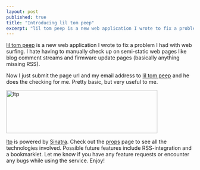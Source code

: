 ```yaml
---
layout: post
published: true
title: "Introducing lil tom peep"
excerpt: "lil tom peep is a new web application I wrote to fix a problem I had with web surfing."
---
```


[lil tom peep][1] is a new web application I wrote to fix a problem I had with web surfing. I hate having to manually check up on semi-static web pages like blog comment streams and firmware update pages (basically anything missing RSS).

Now I just submit the page url and my email address to [lil tom peep][1] and he does the checking for me. Pretty basic, but very useful to me.

[<img class="aligncenter size-full wp-image-83" title="ltp" src="/wp-content/uploads/2008/08/ltp.png" height="116" alt="ltp" width="406" />][2]

[ltp][1] is powered by [Sinatra][3]. Check out the [props][4] page to see all the technologies involved. Possible future features include RSS-integration and a bookmarklet. Let me know if you have any feature requests or encounter any bugs while using the service. Enjoy!


[1]: http://liltompeep.heroku.com/
[2]: /wp-content/uploads/2008/08/ltp.png
[3]: http://sinatrarb.com/
[4]: http://liltompeep.com/props
